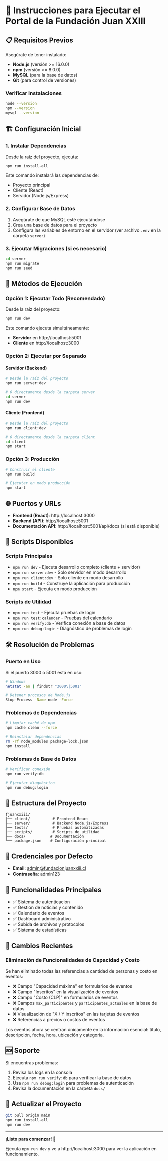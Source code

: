 # 🚀 Instrucciones para Ejecutar el Portal de la Fundación Juan XXIII

## 📋 Requisitos Previos

Asegúrate de tener instalado:
- **Node.js** (versión >= 16.0.0)
- **npm** (versión >= 8.0.0)
- **MySQL** (para la base de datos)
- **Git** (para control de versiones)

### Verificar Instalaciones
```bash
node --version
npm --version
mysql --version
```

## 🏗️ Configuración Inicial

### 1. Instalar Dependencias
Desde la raíz del proyecto, ejecuta:
```bash
npm run install-all
```

Este comando instalará las dependencias de:
- Proyecto principal
- Cliente (React)
- Servidor (Node.js/Express)

### 2. Configurar Base de Datos
1. Asegúrate de que MySQL esté ejecutándose
2. Crea una base de datos para el proyecto
3. Configura las variables de entorno en el servidor (ver archivo `.env` en la carpeta `server`)

### 3. Ejecutar Migraciones (si es necesario)
```bash
cd server
npm run migrate
npm run seed
```

## 🚀 Métodos de Ejecución

### Opción 1: Ejecutar Todo (Recomendado)
Desde la raíz del proyecto:
```bash
npm run dev
```
Este comando ejecuta simultáneamente:
- **Servidor** en http://localhost:5001
- **Cliente** en http://localhost:3000

### Opción 2: Ejecutar por Separado

#### Servidor (Backend)
```bash
# Desde la raíz del proyecto
npm run server:dev

# O directamente desde la carpeta server
cd server
npm run dev
```

#### Cliente (Frontend)
```bash
# Desde la raíz del proyecto
npm run client:dev

# O directamente desde la carpeta client
cd client
npm start
```

### Opción 3: Producción
```bash
# Construir el cliente
npm run build

# Ejecutar en modo producción
npm start
```

## 🌐 Puertos y URLs

- **Frontend (React)**: http://localhost:3000
- **Backend (API)**: http://localhost:5001
- **Documentación API**: http://localhost:5001/api/docs (si está disponible)

## 🔧 Scripts Disponibles

### Scripts Principales
- `npm run dev` - Ejecuta desarrollo completo (cliente + servidor)
- `npm run server:dev` - Solo servidor en modo desarrollo
- `npm run client:dev` - Solo cliente en modo desarrollo
- `npm run build` - Construye la aplicación para producción
- `npm start` - Ejecuta en modo producción

### Scripts de Utilidad
- `npm run test` - Ejecuta pruebas de login
- `npm run test:calendar` - Pruebas del calendario
- `npm run verify:db` - Verifica conexión a base de datos
- `npm run debug:login` - Diagnóstico de problemas de login

## 🛠️ Resolución de Problemas

### Puerto en Uso
Si el puerto 3000 o 5001 está en uso:
```bash
# Windows
netstat -an | findstr "3000\|5001"

# Detener procesos de Node.js
Stop-Process -Name node -Force
```

### Problemas de Dependencias
```bash
# Limpiar caché de npm
npm cache clean --force

# Reinstalar dependencias
rm -rf node_modules package-lock.json
npm install
```

### Problemas de Base de Datos
```bash
# Verificar conexión
npm run verify:db

# Ejecutar diagnóstico
npm run debug:login
```

## 📁 Estructura del Proyecto

```
fjuanxxiii/
├── client/          # Frontend React
├── server/          # Backend Node.js/Express
├── tests/           # Pruebas automatizadas
├── scripts/         # Scripts de utilidad
├── docs/           # Documentación
└── package.json    # Configuración principal
```

## 🔑 Credenciales por Defecto

- **Email**: admin@fundacionjuanxxiii.cl
- **Contraseña**: admin123

## 📱 Funcionalidades Principales

- ✅ Sistema de autenticación
- ✅ Gestión de noticias y contenido
- ✅ Calendario de eventos
- ✅ Dashboard administrativo
- ✅ Subida de archivos y protocolos
- ✅ Sistema de estadísticas

## 🔄 Cambios Recientes

### Eliminación de Funcionalidades de Capacidad y Costo
Se han eliminado todas las referencias a cantidad de personas y costo en eventos:
- ❌ Campo "Capacidad máxima" en formularios de eventos
- ❌ Campo "Inscritos" en la visualización de eventos
- ❌ Campo "Costo (CLP)" en formularios de eventos
- ❌ Campos `max_participantes` y `participantes_actuales` en la base de datos
- ❌ Visualización de "X / Y inscritos" en las tarjetas de eventos
- ❌ Referencias a precios o costos de eventos

Los eventos ahora se centran únicamente en la información esencial: título, descripción, fecha, hora, ubicación y categoría.

## 🆘 Soporte

Si encuentras problemas:
1. Revisa los logs en la consola
2. Ejecuta `npm run verify:db` para verificar la base de datos
3. Usa `npm run debug:login` para problemas de autenticación
4. Revisa la documentación en la carpeta `docs/`

## 🔄 Actualizar el Proyecto

```bash
git pull origin main
npm run install-all
npm run dev
```

---

**¡Listo para comenzar! 🎉**

Ejecuta `npm run dev` y ve a http://localhost:3000 para ver la aplicación en funcionamiento.
